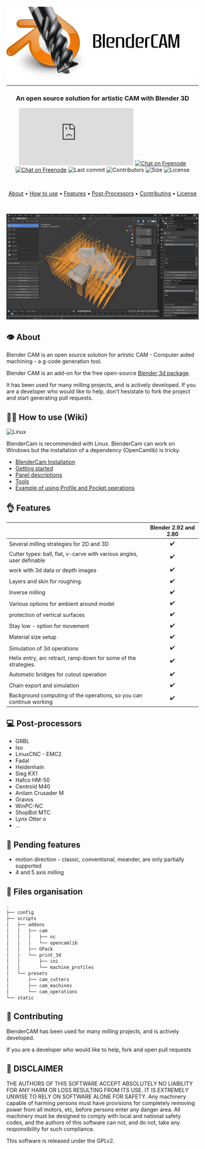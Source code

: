 
<center> 

![BlenderCAM](documentation/images/logo.png)

- - - 


### An open source solution for artistic CAM with Blender 3D



[![Chat on Matrix](https://img.shields.io/matrix/blendercam:matrix.org?label=Chat%20on%20Matrix)](https://riot.im/app/#/room/#blendercam:matrix.org) 
[![Chat on Freenode](https://img.shields.io/badge/chat-on%20freenode-brightgreen.svg)](http://webchat.freenode.net/?channels=%23blendercam)
[![Chat on Freenode](https://img.shields.io/github/issues/vilemduha/blendercam)](https://github.com/vilemduha/blendercam)
![Last commit](https://img.shields.io/github/last-commit/vilemduha/blendercam)
![Contributors](https://img.shields.io/github/contributors/vilemduha/blendercam)
![Size](https://img.shields.io/github/repo-size/vilemduha/blendercam)
![License](https://img.shields.io/github/license/vilemduha/blendercam)

<br>

[About](#About) • [How to use](#How-to-use-(Wiki)) • [Features](#Features) • [Post-Processors](#Post-processors) • [Contributing](#Contributing) • [License](#Disclaimer) 

<br>

![Blendercam](documentation/images/suzanne.png)


</center>

## 👁️ About
Blender CAM is an open source solution for artistic CAM - Computer aided machining - a g-code generation tool.

Blender CAM is an add-on for the free open-source [Blender 3d package](https://www.blender.org/).

It has been used for many milling projects, and is actively developed. If you are a developer who would like to help, don't hesistate to fork the project and start generating pull requests.

## 👨‍🎓 How to use (Wiki)

![Linux](https://img.shields.io/badge/Plateform-Linux%20|%20Windows-brightgreen.svg)

BlenderCam is recommended with Linux. BlenderCam can work on Windows but the installation of a dependency (OpenCamlib) is tricky.

* [BlenderCam Installation](documentation/Blendercam%20Installation.md) 
* [Getting started](documentation/Getting%20started.md)
* [Panel descriptions](documentation/Blendercam-Panel-Descriptions.md)
* [Tools](documentation/Blendercam-Tools.md)
* [Example of using Profile and Pocket operations](documentation/Profile%20and%20Pocket%20operations.md)


## 👌 Features

|                            | Blender 2.92 and 2.80  
| -------------------------- | :----------------: |
| Several milling strategies for 2D and 3D          |         ✔️        | 
| Cutter types: ball, flat, v-carve with various angles, user definable             |         ✔️         |  
| work with 3d data or depth images       |         ✔️         |  
| Layers and skin for roughing. |         ✔️         |  
| Inverse milling   |         ✔️         |  
| Various options for ambient around model  |         ✔️         |  
| protection of vertical surfaces       |         ✔️         |  
| Stay low - option for movement       |         ✔️         |  
| Material size setup  |         ✔️         |  
| Simulation of 3d operations        |         ✔️         |  
| Helix entry, arc retract, ramp down for some of the strategies.   |         ✔️         |  
| Automatic bridges for cutout operation   |         ✔️         |  
| Chain export and simulation  |         ✔️         |  
| Background computing of the operations, so you can continue working   |         ✔️         |  



## 💻 Post-processors
* GRBL
* Iso
* LinuxCNC - EMC2
* Fadal 
* Heidenhain
* Sieg KX1
* Hafco HM-50
* Centroïd M40
* Anilam Crusader M
* Gravos
* WinPC-NC
* ShopBot MTC
* Lynx Otter o
* ...


## 🔬 Pending features
* motion direction - classic, conventional, meander, are only partially supported
* 4 and 5 axis milling

## 📒 Files organisation

```
.
├── config                     
├── scripts
│   ├── addons
│   │   ├── cam
│   │   │   ├── nc
│   │   │   └── opencamlib
│   │   ├── GPack
│   │   └── print_3d
│   │       ├── ini
│   │       └── machine_profiles
│   └── presets
│       ├── cam_cutters
│       ├── cam_machines
│       └── cam_operations
└── static

```



## 🤝 Contributing
BlenderCAM has been used for many milling projects, and is actively developed.

If you are a developer who would like to help, fork and open pull requests


## 🤕 DISCLAIMER

THE AUTHORS OF THIS SOFTWARE ACCEPT ABSOLUTELY NO LIABILITY FOR
ANY HARM OR LOSS RESULTING FROM ITS USE.  IT IS _EXTREMELY_ UNWISE
TO RELY ON SOFTWARE ALONE FOR SAFETY.  Any machinery capable of
harming persons must have provisions for completely removing power
from all motors, etc, before persons enter any danger area.  All
machinery must be designed to comply with local and national safety
codes, and the authors of this software can not, and do not, take
any responsibility for such compliance.

This software is released under the GPLv2.





